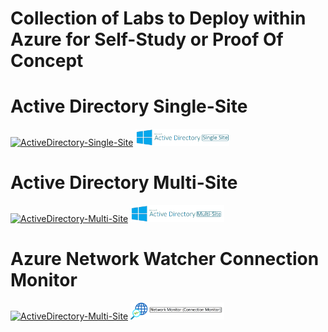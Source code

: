 # Collection of Labs to Deploy within Azure for Self-Study or Proof Of Concept

# Active Directory Single-Site
[![ActiveDirectory-Single-Site](https://github.com/elliottfieldsjr/KillerHomeLab-Bicep/actions/workflows/ActiveDirectory-Single-Site.yml/badge.svg)](https://github.com/elliottfieldsjr/KillerHomeLab-Bicep/actions/workflows/ActiveDirectory-Single-Site.yml)
<a href="./Deployments/ActiveDirectory-Single-Site"><img src="Deployments/x_Images/ActiveDirectorySingleSite.png" alt="Active Directory" width="150"></a>

# Active Directory Multi-Site
[![ActiveDirectory-Multi-Site](https://github.com/elliottfieldsjr/KillerHomeLab-Bicep/actions/workflows/ActiveDirectory-Multi-Site.yml/badge.svg)](https://github.com/elliottfieldsjr/KillerHomeLab-Bicep/actions/workflows/ActiveDirectory-Multi-Site.yml)
<a href="./Deployments/ActiveDirectory-Multi-Site"><img src="Deployments/x_Images/ActiveDirectoryMultiSite.png" alt="Active Directory" width="150"></a>

# Azure Network Watcher Connection Monitor
[![ActiveDirectory-Multi-Site](https://github.com/elliottfieldsjr/KillerHomeLab-Bicep/actions/workflows/AzureNetworkWatcher-Connection-Monitor.yml/badge.svg)](https://github.com/elliottfieldsjr/KillerHomeLab-Bicep/actions/workflows/AzureNetworkWatcher-Connection-Monitor.yml)
<a href="./Deployments/AzureNetworkWatcher-Connection-Monitor"><img src="Deployments/x_Images/NetworkWatcherConnectionMonitor.png" alt="Network Watcher Connection Monitor" width="150"></a>
